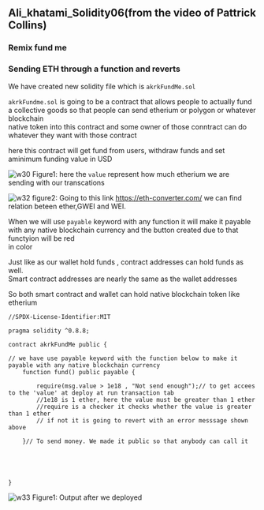 ## Ali_khatami_Solidity06(from the video of Pattrick Collins)
### Remix fund me

### Sending ETH through a function and reverts

We have created new solidity file which is ```akrkFundMe.sol```<br>

```akrkFundme.sol``` is going to be a contract that allows people to actually fund a collective goods so that people can send etherium or polygon or whatever blockchain<br>
native token into this contract and some owner of those conntract can do whatever they want with those contract<br>

here this contract will get fund from users, withdraw funds and set aminimum funding value in USD<br>

![w30](https://user-images.githubusercontent.com/89090776/231401349-11c1142a-203c-4eb7-9f6b-f1303f851a42.jpg)
Figure1: here the ```value``` represent how much etherium we are sending with our transcations

![w32](https://user-images.githubusercontent.com/89090776/231404780-6bc6446b-dec6-448e-9abe-63c876ee297f.jpg)
figure2: Going to this link https://eth-converter.com/ we can find relation beteen ether,GWEI and WEI.<br>


When we will use ```payable``` keyword with any function it will make it payable with any native blockchain currency and the button created due to that functyion will be red<br>
in color<br>

Just like as our wallet hold funds , contract addresses can hold funds as well.<br>
Smart contract addresses are nearly the same as the wallet addresses<br>

So both smart contract and wallet can hold native blockchain token like etherium

```
//SPDX-License-Identifier:MIT

pragma solidity ^0.8.8;

contract akrkFundMe public {

// we have use payable keyword with the function below to make it payable with any native blockchain currency
    function fund() public payable {

        require(msg.value > 1e18 , "Not send enough");// to get accees to the 'value' at deploy at run transaction tab
        //1e18 is 1 ether, here the value must be greater than 1 ether
        //require is a checker it checks whether the value is greater than 1 ether
        // if not it is going to revert with an error messsage shown above

    }// To send money. We made it public so that anybody can call it



    

}

```

![w33](https://user-images.githubusercontent.com/89090776/231412248-cc110365-6f69-47a3-b6ab-d40822e3a11a.jpg)
Figure1: Output after we deployed



